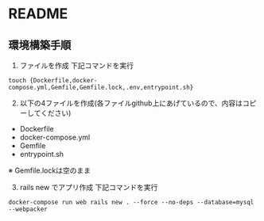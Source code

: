 # README

## 環境構築手順

1. ファイルを作成
下記コマンドを実行

```
touch {Dockerfile,docker-compose.yml,Gemfile,Gemfile.lock,.env,entrypoint.sh}
```

2. 以下の4ファイルを作成(各ファイルgithub上にあげているので、内容はコピーしてください)
- Dockerfile
- docker-compose.yml
- Gemfile
- entrypoint.sh

※ Gemfile.lockは空のまま

3. rails new でアプリ作成
下記コマンドを実行

```
docker-compose run web rails new . --force --no-deps --database=mysql --webpacker
```